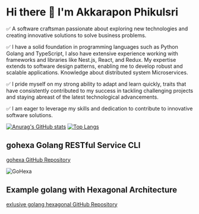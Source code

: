 
# Hi there 👋 I'm Akkarapon Phikulsri 

✅ A software craftsman passionate about exploring new technologies and creating innovative solutions to solve business problems.

✅ I have a solid foundation in programming languages such as Python Golang and TypeScript, I also have extensive experience working with frameworks and libraries like Nest.js, React, and Redux. My expertise extends to software design patterns, enabling me to develop robust and scalable applications. Knowledge about distributed system Microservices.

✅ I pride myself on my strong ability to adapt and learn quickly, traits that have consistently contributed to my success in tackling challenging projects and staying abreast of the latest technological advancements. 

✅ I am eager to leverage my skills and dedication to contribute to innovative software solutions.

[![Anurag's GitHub stats](https://github-readme-stats.vercel.app/api?username=billowdev&show_icons=true&hide_border=true&hide=contribs)](https://github.com/anuraghazra/github-readme-stats)
[![Top Langs](https://github-readme-stats.vercel.app/api/top-langs/?username=billowdev&hide_border=true&layout=compact)](https://github.com/anuraghazra/github-readme-stats)

## gohexa Golang RESTful Service CLI

[gohexa GitHub Repository](https://github.com/rapidstellar/gohexa)

![GoHexa](https://raw.githubusercontent.com/rapidstellar/gohexa/main/images/GOHEXA.png)

## Example golang with Hexagonal Architecture

[exlusive golang hexagonal GitHub Repository]([https://github.com/rapidstellar/gohexa](https://github.com/rapidstellar/exclusive-go-hexa))


